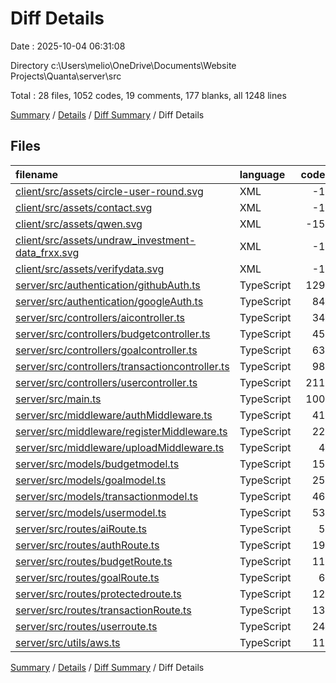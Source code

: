 # Diff Details

Date : 2025-10-04 06:31:08

Directory c:\\Users\\melio\\OneDrive\\Documents\\Website Projects\\Quanta\\server\\src

Total : 28 files,  1052 codes, 19 comments, 177 blanks, all 1248 lines

[Summary](results.md) / [Details](details.md) / [Diff Summary](diff.md) / Diff Details

## Files
| filename | language | code | comment | blank | total |
| :--- | :--- | ---: | ---: | ---: | ---: |
| [client/src/assets/circle-user-round.svg](/client/src/assets/circle-user-round.svg) | XML | -1 | 0 | 0 | -1 |
| [client/src/assets/contact.svg](/client/src/assets/contact.svg) | XML | -1 | 0 | 0 | -1 |
| [client/src/assets/qwen.svg](/client/src/assets/qwen.svg) | XML | -15 | 0 | 0 | -15 |
| [client/src/assets/undraw\_investment-data\_frxx.svg](/client/src/assets/undraw_investment-data_frxx.svg) | XML | -1 | 0 | 0 | -1 |
| [client/src/assets/verifydata.svg](/client/src/assets/verifydata.svg) | XML | -1 | 0 | 0 | -1 |
| [server/src/authentication/githubAuth.ts](/server/src/authentication/githubAuth.ts) | TypeScript | 129 | 3 | 13 | 145 |
| [server/src/authentication/googleAuth.ts](/server/src/authentication/googleAuth.ts) | TypeScript | 84 | 0 | 12 | 96 |
| [server/src/controllers/aicontroller.ts](/server/src/controllers/aicontroller.ts) | TypeScript | 34 | 0 | 4 | 38 |
| [server/src/controllers/budgetcontroller.ts](/server/src/controllers/budgetcontroller.ts) | TypeScript | 45 | 2 | 6 | 53 |
| [server/src/controllers/goalcontroller.ts](/server/src/controllers/goalcontroller.ts) | TypeScript | 63 | 0 | 5 | 68 |
| [server/src/controllers/transactioncontroller.ts](/server/src/controllers/transactioncontroller.ts) | TypeScript | 98 | 0 | 14 | 112 |
| [server/src/controllers/usercontroller.ts](/server/src/controllers/usercontroller.ts) | TypeScript | 211 | 9 | 38 | 258 |
| [server/src/main.ts](/server/src/main.ts) | TypeScript | 100 | 4 | 15 | 119 |
| [server/src/middleware/authMiddleware.ts](/server/src/middleware/authMiddleware.ts) | TypeScript | 41 | 0 | 8 | 49 |
| [server/src/middleware/registerMiddleware.ts](/server/src/middleware/registerMiddleware.ts) | TypeScript | 22 | 0 | 5 | 27 |
| [server/src/middleware/uploadMiddleware.ts](/server/src/middleware/uploadMiddleware.ts) | TypeScript | 4 | 0 | 3 | 7 |
| [server/src/models/budgetmodel.ts](/server/src/models/budgetmodel.ts) | TypeScript | 15 | 0 | 4 | 19 |
| [server/src/models/goalmodel.ts](/server/src/models/goalmodel.ts) | TypeScript | 25 | 0 | 5 | 30 |
| [server/src/models/transactionmodel.ts](/server/src/models/transactionmodel.ts) | TypeScript | 46 | 0 | 5 | 51 |
| [server/src/models/usermodel.ts](/server/src/models/usermodel.ts) | TypeScript | 53 | 0 | 8 | 61 |
| [server/src/routes/aiRoute.ts](/server/src/routes/aiRoute.ts) | TypeScript | 5 | 0 | 4 | 9 |
| [server/src/routes/authRoute.ts](/server/src/routes/authRoute.ts) | TypeScript | 19 | 0 | 6 | 25 |
| [server/src/routes/budgetRoute.ts](/server/src/routes/budgetRoute.ts) | TypeScript | 11 | 0 | 4 | 15 |
| [server/src/routes/goalRoute.ts](/server/src/routes/goalRoute.ts) | TypeScript | 6 | 0 | 3 | 9 |
| [server/src/routes/protectedroute.ts](/server/src/routes/protectedroute.ts) | TypeScript | 12 | 0 | 4 | 16 |
| [server/src/routes/transactionRoute.ts](/server/src/routes/transactionRoute.ts) | TypeScript | 13 | 0 | 4 | 17 |
| [server/src/routes/userroute.ts](/server/src/routes/userroute.ts) | TypeScript | 24 | 0 | 3 | 27 |
| [server/src/utils/aws.ts](/server/src/utils/aws.ts) | TypeScript | 11 | 1 | 4 | 16 |

[Summary](results.md) / [Details](details.md) / [Diff Summary](diff.md) / Diff Details